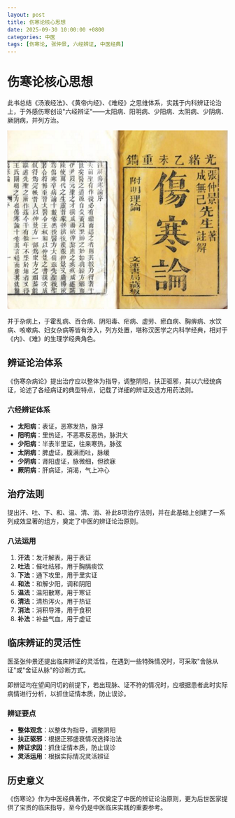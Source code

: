 ```yaml
---
layout: post
title: 伤寒论核心思想
date: 2025-09-30 10:00:00 +0800
categories: 中医
tags: [伤寒论, 张仲景, 六经辨证, 中医经典]
---
```


# 伤寒论核心思想

此书总结《汤液经法》、《黄帝内经》、《难经》之思维体系，实践于内科辨证论治上，于外感伤寒创设"六经辨证"——太阳病、阳明病、少阳病、太阴病、少阴病、厥阴病，并列方治。

![伤寒论古籍](/assets/img/shanghan-lun.jpg)

并于杂病上，于霍乱病、百合病、阴阳毒、疟病、虚劳、瘀血病、胸痹病、水饮病、咳嗽病、妇女杂病等皆有涉入，列方处置，堪称汉医学之内科学经典，相对于《内》、《难》的生理学经典角色。

## 辨证论治体系

《伤寒杂病论》提出治疗应以整体为指导，调整阴阳，扶正驱邪，其以六经统病证，论述了各经病证的典型特点，记载了详细的辨证及选方用药法则。

### 六经辨证体系

- **太阳病**：表证，恶寒发热，脉浮
- **阳明病**：里热证，不恶寒反恶热，脉洪大
- **少阳病**：半表半里证，往来寒热，脉弦
- **太阴病**：脾虚证，腹满而吐，脉缓
- **少阴病**：肾阳虚证，脉微细，但欲寐
- **厥阴病**：肝病证，消渴，气上冲心

## 治疗法则

提出汗、吐、下、和、温、清、消、补此8项治疗法则，并在此基础上创建了一系列成效显著的组方，奠定了中医的辨证论治原则。

### 八法运用

1. **汗法**：发汗解表，用于表证
2. **吐法**：催吐祛邪，用于胸膈痰饮
3. **下法**：通下攻里，用于里实证
4. **和法**：和解少阳，调和阴阳
5. **温法**：温阳散寒，用于寒证
6. **清法**：清热泻火，用于热证
7. **消法**：消积导滞，用于食积
8. **补法**：补益气血，用于虚证

## 临床辨证的灵活性

医圣张仲景还提出临床辨证的灵活性，在遇到一些特殊情况时，可采取"舍脉从证"或"舍证从脉"的诊断方式。

即辨证均在望闻问切的前提下，若出现脉、证不符的情况时，应根据患者此时实际病情进行分析，以抓住证情本质，防止误诊。

### 辨证要点

- **整体观念**：以整体为指导，调整阴阳
- **扶正驱邪**：根据正邪盛衰情况选择治法
- **辨证求因**：抓住证情本质，防止误诊
- **灵活运用**：根据实际情况灵活辨证

## 历史意义

《伤寒论》作为中医经典著作，不仅奠定了中医的辨证论治原则，更为后世医家提供了宝贵的临床指导，至今仍是中医临床实践的重要参考。
